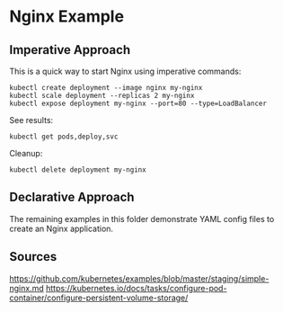 # Nginx Example

## Imperative Approach

This is a quick way to start Nginx using imperative commands:

```
kubectl create deployment --image nginx my-nginx
kubectl scale deployment --replicas 2 my-nginx
kubectl expose deployment my-nginx --port=80 --type=LoadBalancer
```

See results:

```
kubectl get pods,deploy,svc
```

Cleanup:

```
kubectl delete deployment my-nginx
```

## Declarative Approach

The remaining examples in this folder demonstrate YAML config files to create an Nginx application.


## Sources
https://github.com/kubernetes/examples/blob/master/staging/simple-nginx.md
https://kubernetes.io/docs/tasks/configure-pod-container/configure-persistent-volume-storage/